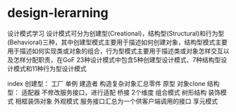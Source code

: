 # design-lerarning
设计模式学习
设计模式可分为创建型(Creational)，结构型(Structural)和行为型(Behavioral)三种，其中创建型模式主要用于描述如何创建对象，结构型模式主要用于描述如何实现类或对象的组合，行为型模式主要用于描述类或对象怎样交互以及怎样分配职责，在GoF 23种设计模式中包含5种创建型设计模式、7种结构型设计模式和11种行为型设计模式


index
创建型：
工厂
单例
建造者 构造复杂对象汇总零件
原型 对象clone
结构型：
适配器 不修改服务接口，进行适配
桥接 2个维度
组合模式 树形结构
装饰模式 相框装饰对象
外观模式 服务接口汇总为一个供客户端调用的接口
享元模式 
